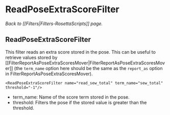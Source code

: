 # ReadPoseExtraScoreFilter
*Back to [[Filters|Filters-RosettaScripts]] page.*
## ReadPoseExtraScoreFilter

This filter reads an extra score stored in the pose.
This can be useful to retrieve values stored by [[FilterReportAsPoseExtraScoresMover|FilterReportAsPoseExtraScoresMover]]
(the `term_name` option here should be the same as the `report_as` option in FilterReportAsPoseExtraScoresMover).

```
<ReadPoseExtraScoreFilter name="read_sew_total" term_name="sew_total" threshold="-1"/>
```

-   term\_name: Name of the score term stored in the pose.
-   threshold: Filters the pose if the stored value is greater than the threshold.



